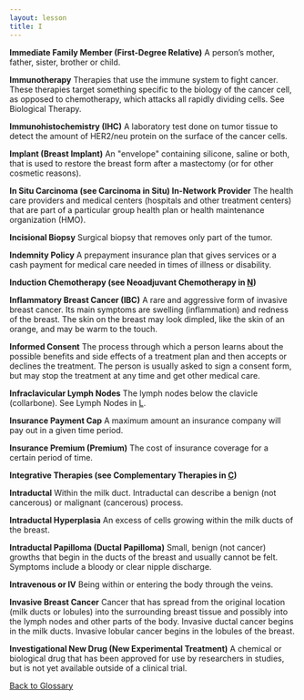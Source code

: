 ```yaml
---
layout: lesson
title: I
---
```


<a name="top"></a>

**Immediate Family Member (First-Degree Relative)**
A person’s mother, father, sister, brother or child.

**Immunotherapy** 
Therapies that use the immune system to fight cancer. These therapies target something specific to the biology of the cancer cell, as opposed to chemotherapy, which attacks all rapidly dividing cells. See Biological Therapy.

**Immunohistochemistry  (IHC)** 
A laboratory test done on tumor tissue to detect the amount of HER2/neu protein on the surface of the cancer cells.

**Implant (Breast Implant)** 
An "envelope" containing silicone, saline or both, that is used to restore the breast form after a mastectomy (or for other cosmetic reasons).

**In Situ Carcinoma (see Carcinoma in Situ) In-Network Provider** 
The health care providers and medical centers (hospitals and other treatment
centers) that are part of a particular group health plan or health maintenance organization (HMO).

**Incisional Biopsy** 
Surgical biopsy that removes only part of the tumor.

**Indemnity Policy** 
A prepayment insurance plan that gives services or a cash payment for medical care needed in times of illness or disability.

**Induction Chemotherapy (see Neoadjuvant Chemotherapy in [N](/{{page.root}}/myhthelperEduContent/N/index.html))**  

**Inflammatory Breast Cancer (IBC)** 
A rare and aggressive form of invasive breast cancer. Its main symptoms are
swelling (inflammation) and redness of the breast. The skin on the breast may look dimpled, like the skin of an orange, and may be warm to the touch.

**Informed Consent** 
The process through which a person learns about the possible benefits and side effects of a treatment plan and then accepts or declines the treatment. The person is usually asked to sign a consent form, but may stop the treatment at any time and get other medical care.

**Infraclavicular Lymph Nodes** 
The lymph nodes below the clavicle (collarbone). See Lymph Nodes in [L](/{{page.root}}/myhthelperEduContent/L/index.html).

**Insurance Payment Cap** 
A maximum amount an insurance company will pay out in a given time period.

**Insurance Premium (Premium)** 
The cost of insurance coverage for a certain period of time.

**Integrative Therapies (see Complementary Therapies in [C](/{{page.root}}/myhthelperEduContent/C/index.html))** 

**Intraductal** 
Within the milk duct. Intraductal can describe a benign (not cancerous) or malignant (cancerous) process.

**Intraductal Hyperplasia** 
An excess of cells growing within the milk ducts of the breast.

**Intraductal Papilloma (Ductal Papilloma)** 
Small, benign (not cancer) growths that begin in the ducts of the breast and usually cannot be felt. Symptoms include a bloody or clear nipple discharge.

**Intravenous or IV** 
Being within or entering the body through the veins.

**Invasive Breast Cancer** 
Cancer that has spread from the original location (milk ducts or lobules) into the surrounding breast tissue and possibly into the lymph nodes and other parts of   the body. Invasive ductal cancer begins in the milk ducts. Invasive lobular cancer begins in the lobules of the breast.

**Investigational New Drug (New Experimental Treatment)** 
A chemical or biological drug that has been approved for use by researchers in studies, but is not yet available outside of a clinical trial.
 
<!--a href="#top">Back to top of page</a-->
<a href="https://scnslabutsa.github.io/myhthelperEduContent/Glossary/index.html">Back to Glossary</a>
